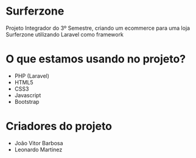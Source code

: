 # Surferzone 
Projeto Integrador do 3º Semestre, criando um ecommerce para uma loja Surferzone utilizando Laravel como framework

# O que estamos usando no projeto?
- PHP (Laravel)
- HTML5
- CSS3
- Javascript
- Bootstrap

# Criadores do projeto
- João Vitor Barbosa
- Leonardo Martinez
